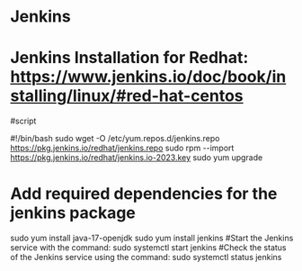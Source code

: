 # Jenkins
# Jenkins Installation for Redhat: https://www.jenkins.io/doc/book/installing/linux/#red-hat-centos 

#script

#!/bin/bash 
sudo wget -O /etc/yum.repos.d/jenkins.repo \
    https://pkg.jenkins.io/redhat/jenkins.repo
sudo rpm --import https://pkg.jenkins.io/redhat/jenkins.io-2023.key
sudo yum upgrade
# Add required dependencies for the jenkins package
sudo yum install java-17-openjdk
sudo yum install jenkins
#Start the Jenkins service with the command:
sudo systemctl start jenkins
#Check the status of the Jenkins service using the command:
sudo systemctl status jenkins
